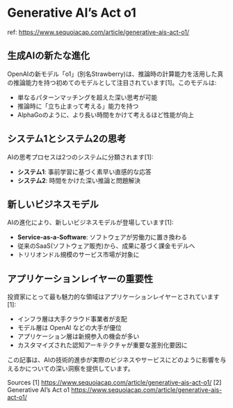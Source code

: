 # Generative AI’s Act o1

ref: <https://www.sequoiacap.com/article/generative-ais-act-o1/>

## 生成AIの新たな進化

OpenAIの新モデル「o1」(別名Strawberry)は、推論時の計算能力を活用した真の推論能力を持つ初めてのモデルとして注目されています[1]。このモデルは:

- 単なるパターンマッチングを超えた深い思考が可能
- 推論時に「立ち止まって考える」能力を持つ
- AlphaGoのように、より長い時間をかけて考えるほど性能が向上

## システム1とシステム2の思考

AIの思考プロセスは2つのシステムに分類されます[1]:

- **システム1**: 事前学習に基づく素早い直感的な応答
- **システム2**: 時間をかけた深い推論と問題解決

## 新しいビジネスモデル

AIの進化により、新しいビジネスモデルが登場しています[1]:

- **Service-as-a-Software**: ソフトウェアが労働力に置き換わる
- 従来のSaaS(ソフトウェア販売)から、成果に基づく課金モデルへ
- トリリオンドル規模のサービス市場が対象に

## アプリケーションレイヤーの重要性

投資家にとって最も魅力的な領域はアプリケーションレイヤーとされています[1]:

- インフラ層は大手クラウド事業者が支配
- モデル層は OpenAI などの大手が優位
- アプリケーション層は新規参入の機会が多い
- カスタマイズされた認知アーキテクチャが重要な差別化要因に

この記事は、AIの技術的進歩が実際のビジネスやサービスにどのように影響を与えるかについての深い洞察を提供しています。

Sources
[1]  <https://www.sequoiacap.com/article/generative-ais-act-o1/>
[2] Generative AI’s Act o1 <https://www.sequoiacap.com/article/generative-ais-act-o1/>
